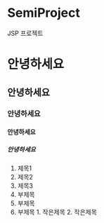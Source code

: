 # SemiProject
JSP 프로젝트

# 안녕하세요
## 안녕하세요
### 안녕하세요
#### 안녕하세요
##### 안녕하세요


1. 제목1
2. 제목2
3. 제목3
  1. 부제목
  2. 부제목
  3. 부제목
    1. 작은제목
    2. 작은제목
